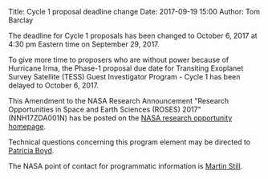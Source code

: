 Title: Cycle 1 proposal deadline change
Date: 2017-09-19 15:00
Author: Tom Barclay

The deadline for Cycle 1 proposals has been changed to October 6, 2017 at 4:30 pm Eastern time on September 29, 2017.

To give more time to proposers who are without power because of Hurricane Irma, the Phase-1 proposal due date for  Transiting Exoplanet Survey Satellite (TESS) Guest Investigator Program - Cycle 1 has been delayed to October 6, 2017.

This Amendment to the NASA Research Announcement "Research Opportunities in Space and Earth Sciences (ROSES) 2017" (NNH17ZDA001N) has be posted on the [NASA research opportunity homepage](http://nspires.nasaprs.com).

Technical questions concerning this program element may be directed to [Patricia Boyd](mailto:patricia.t.boyd@nasa.gov).
 
The NASA point of contact for programmatic information is [Martin Still](martin.still@nasa.gov).
